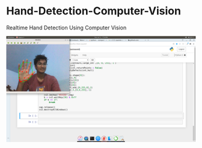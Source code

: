 # Hand-Detection-Computer-Vision
Realtime Hand Detection Using Computer Vision 

![ScreenShot](https://github.com/Sharron4me/Hand-Detection-Computer-Vision/blob/master/hand.png?raw=true)
